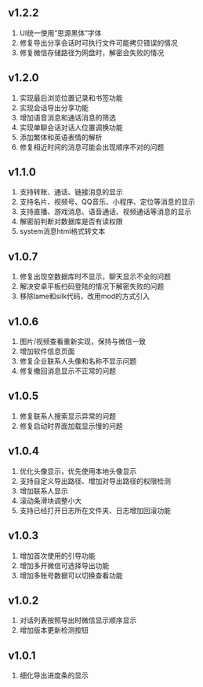 ## v1.2.2
1. UI统一使用“思源黑体”字体
2. 修复导出分享会话时可执行文件可能拷贝错误的情况
3. 修复微信存储路径为网盘时，解密会失败的情况

## v1.2.0
1. 实现最后浏览位置记录和书签功能
2. 实现会话导出分享功能
3. 增加语音消息和通话消息的筛选
4. 实现单聊会话对话人位置调换功能
5. 添加繁体和英语表情的解析
6. 修复相近时间的消息可能会出现顺序不对的问题

## v1.1.0
1. 支持转账、通话、链接消息的显示
2. 支持名片、视频号、QQ音乐、小程序、定位等消息的显示
3. 支持直播、游戏消息、语音通话、视频通话等消息的显示
4. 解密前判断对数据库是否有读权限
5. system消息html格式转文本

## v1.0.7
1. 修复出现空数据库时不显示，聊天显示不全的问题
2. 解决安卓平板扫码登陆的情况下解密失败的问题
3. 移除lame和silk代码，改用mod的方式引入

## v1.0.6
1. 图片/视频查看重新实现，保持与微信一致
2. 增加软件信息页面
3. 修复企业联系人头像和名称不显示问题
4. 修复撤回消息显示不正常的问题

## v1.0.5
1. 修复联系人搜索显示异常的问题
2. 修复启动时界面加载显示慢的问题

## v1.0.4
1. 优化头像显示，优先使用本地头像显示
2. 支持自定义导出路径、增加对导出路径的权限检测
3. 增加联系人显示
4. 滚动条滑块调整小大
5. 支持已经打开日志所在文件夹、日志增加回滚功能

## v1.0.3
1. 增加首次使用的引导功能
2. 增加多开微信可选择导出功能
3. 增加多账号数据可以切换查看功能

## v1.0.2
1. 对话列表按照导出时微信显示顺序显示
2. 增加版本更新检测按钮

## v1.0.1
1. 细化导出进度条的显示